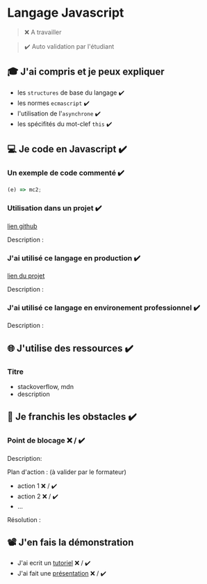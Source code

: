 # Langage Javascript

> ❌ A travailler

> ✔️ Auto validation par l'étudiant

## 🎓 J'ai compris et je peux expliquer

- les `structures` de base du langage ✔️
- les normes `ecmascript` ✔️
- l'utilisation de l'`asynchrone`  ✔️
- les spécifités du mot-clef `this` ✔️

## 💻 Je code en Javascript ✔️

### Un exemple de code commenté ✔️

```javascript
(e) => mc2;
```

### Utilisation dans un projet ✔️

[lien github](...)

Description :

### J'ai utilisé ce langage en production ✔️

[lien du projet](...)

Description :

### J'ai utilisé ce langage en environement professionnel  ✔️

Description :

## 🌐 J'utilise des ressources ✔️

### Titre

- stackoverflow, mdn
- description

## 🚧 Je franchis les obstacles ✔️

### Point de blocage ❌ / ✔️

Description:

Plan d'action : (à valider par le formateur)

- action 1 ❌ / ✔️
- action 2 ❌ / ✔️
- ...

Résolution :

## 📽️ J'en fais la démonstration

- J'ai ecrit un [tutoriel](...) ❌ / ✔️
- J'ai fait une [présentation](...) ❌ / ✔️

